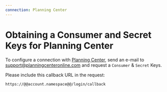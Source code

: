 ```yaml
---
connection: Planning Center
---
```


# Obtaining a Consumer and Secret Keys for Planning Center

To configure a connection with [Planning Center](http://get.planningcenteronline.com/api/v1), send an e-mail to [support@planningcenteronline.com](mailto://support@planningcenteronline.com) and request a `Consumer` & `Secret` Keys.

Please include this callback URL in the request:

	https://@@account.namespace@@/login/callback
